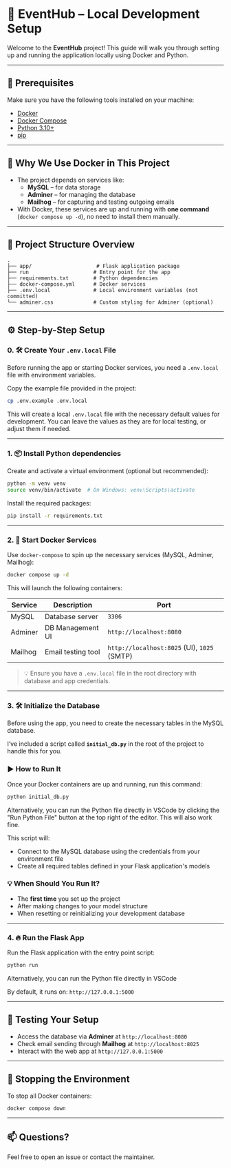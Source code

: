 # 📅 EventHub – Local Development Setup

Welcome to the **EventHub** project! This guide will walk you through setting up and running the application locally using Docker and Python.

---

## 🚀 Prerequisites

Make sure you have the following tools installed on your machine:

- [Docker](https://www.docker.com/get-started)
- [Docker Compose](https://docs.docker.com/compose/install/)
- [Python 3.10+](https://www.python.org/downloads/)
- [pip](https://pip.pypa.io/en/stable/installation/)

---

## 🐳 Why We Use Docker in This Project

- The project depends on services like:
  - **MySQL** – for data storage
  - **Adminer** – for managing the database
  - **Mailhog** – for capturing and testing outgoing emails  
- With Docker, these services are up and running with **one command** (`docker compose up -d`), no need to install them manually.

---

## 🧱 Project Structure Overview

```
.
├── app/                     # Flask application package
├── run                     # Entry point for the app
├── requirements.txt        # Python dependencies
├── docker-compose.yml      # Docker services
├── .env.local              # Local environment variables (not committed)
└── adminer.css             # Custom styling for Adminer (optional)
```

---

## ⚙️ Step-by-Step Setup

### 0. 🛠️ Create Your `.env.local` File

Before running the app or starting Docker services, you need a `.env.local` file with environment variables.

Copy the example file provided in the project:

```bash
cp .env.example .env.local
```

This will create a local `.env.local` file with the necessary default values for development.
You can leave the values as they are for local testing, or adjust them if needed.

---

### 1. 📦 Install Python dependencies

Create and activate a virtual environment (optional but recommended):

```bash
python -m venv venv
source venv/bin/activate  # On Windows: venv\Scripts\activate
```

Install the required packages:

```bash
pip install -r requirements.txt
```

---

### 2. 🐳 Start Docker Services

Use `docker-compose` to spin up the necessary services (MySQL, Adminer, Mailhog):

```bash
docker compose up -d
```

This will launch the following containers:

| Service   | Description               | Port       |
|-----------|---------------------------|------------|
| MySQL     | Database server           | `3306`     |
| Adminer   | DB Management UI          | `http://localhost:8080` |
| Mailhog   | Email testing tool        | `http://localhost:8025` (UI), `1025` (SMTP) |

> 💡 Ensure you have a `.env.local` file in the root directory with database and app credentials.


---

### 3. 🛠️ Initialize the Database

Before using the app, you need to create the necessary tables in the MySQL database.

I’ve included a script called **`initial_db.py`** in the root of the project to handle this for you.

### ▶️ How to Run It

Once your Docker containers are up and running, run this command:

```bash
python initial_db.py
```

Alternatively, you can run the Python file directly in VSCode by clicking the "Run Python File" button at the top right of the editor. This will also work fine.

This script will:

- Connect to the MySQL database using the credentials from your environment file
- Create all required tables defined in your Flask application's models

### 💡 When Should You Run It?

- The **first time** you set up the project
- After making changes to your model structure
- When resetting or reinitializing your development database

---


### 4. 🔥 Run the Flask App

Run the Flask application with the entry point script:

```bash
python run
```

Alternatively, you can run the Python file directly in VSCode

By default, it runs on: `http://127.0.0.1:5000`

---

## 🧪 Testing Your Setup

- Access the database via **Adminer** at `http://localhost:8080`
- Check email sending through **Mailhog** at `http://localhost:8025`
- Interact with the web app at `http://127.0.0.1:5000`

---

## 🧹 Stopping the Environment

To stop all Docker containers:

```bash
docker compose down
```

---

## 📫 Questions?

Feel free to open an issue or contact the maintainer.